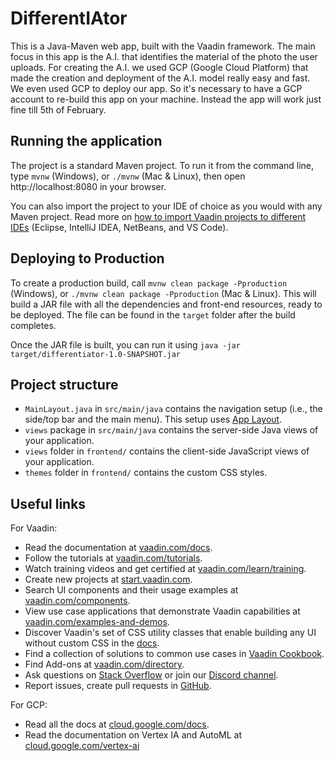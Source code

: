 # DifferentIAtor

This is a Java-Maven web app, built with the Vaadin framework. The main focus in this app is the A.I. that identifies the material of the photo the user uploads.
For creating the A.I. we used GCP (Google Cloud Platform) that made the creation and deployment of the A.I. model really easy and fast.
We even used GCP to deploy our app. So it's necessary to have a GCP account to re-build this app on your machine. 
Instead the app will work just fine till 5th of February. 

## Running the application

The project is a standard Maven project. To run it from the command line,
type `mvnw` (Windows), or `./mvnw` (Mac & Linux), then open
http://localhost:8080 in your browser.

You can also import the project to your IDE of choice as you would with any
Maven project. Read more on [how to import Vaadin projects to different 
IDEs](https://vaadin.com/docs/latest/flow/guide/step-by-step/importing) (Eclipse, IntelliJ IDEA, NetBeans, and VS Code).

## Deploying to Production

To create a production build, call `mvnw clean package -Pproduction` (Windows),
or `./mvnw clean package -Pproduction` (Mac & Linux).
This will build a JAR file with all the dependencies and front-end resources,
ready to be deployed. The file can be found in the `target` folder after the build completes.

Once the JAR file is built, you can run it using
`java -jar target/differentiator-1.0-SNAPSHOT.jar`

## Project structure

- `MainLayout.java` in `src/main/java` contains the navigation setup (i.e., the
  side/top bar and the main menu). This setup uses
  [App Layout](https://vaadin.com/components/vaadin-app-layout).
- `views` package in `src/main/java` contains the server-side Java views of your application.
- `views` folder in `frontend/` contains the client-side JavaScript views of your application.
- `themes` folder in `frontend/` contains the custom CSS styles.

## Useful links
For Vaadin:
- Read the documentation at [vaadin.com/docs](https://vaadin.com/docs).
- Follow the tutorials at [vaadin.com/tutorials](https://vaadin.com/tutorials).
- Watch training videos and get certified at [vaadin.com/learn/training](https://vaadin.com/learn/training).
- Create new projects at [start.vaadin.com](https://start.vaadin.com/).
- Search UI components and their usage examples at [vaadin.com/components](https://vaadin.com/components).
- View use case applications that demonstrate Vaadin capabilities at [vaadin.com/examples-and-demos](https://vaadin.com/examples-and-demos).
- Discover Vaadin's set of CSS utility classes that enable building any UI without custom CSS in the [docs](https://vaadin.com/docs/latest/ds/foundation/utility-classes). 
- Find a collection of solutions to common use cases in [Vaadin Cookbook](https://cookbook.vaadin.com/).
- Find Add-ons at [vaadin.com/directory](https://vaadin.com/directory).
- Ask questions on [Stack Overflow](https://stackoverflow.com/questions/tagged/vaadin) or join our [Discord channel](https://discord.gg/MYFq5RTbBn).
- Report issues, create pull requests in [GitHub](https://github.com/vaadin/platform).

For GCP:
- Read all the docs at [cloud.google.com/docs](https://cloud.google.com/docs).
- Read the documentation on Vertex IA and AutoML at [cloud.google.com/vertex-ai](https://cloud.google.com/vertex-ai/?utm_source=google&utm_medium=cpc&utm_campaign=emea-it-all-en-dr-bkws-all-all-trial-e-gcp-1011340&utm_content=text-ad-none-any-DEV_c-CRE_574628515915-ADGP_Hybrid%20%7C%20BKWS%20-%20EXA%20%7C%20Txt%20~%20%20AI%20%26%20ML%20~%20Vertex%20AI-KWID_43700066526085594-aud-606988877734%3Akwd-1428144711495-userloc_1008080&utm_term=KW_gcp%20vertex%20ai-NET_g-PLAC_&gclid=Cj0KCQiAxc6PBhCEARIsAH8Hff2P7wCR5CJJOri3EgNAHRDBKCJttoiv0B7tvm6a7eWu9ZWlNQeb-g0aAhCAEALw_wcB&gclsrc=aw.ds)

